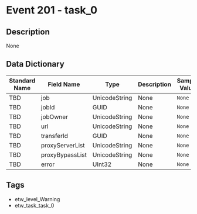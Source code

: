 # Event 201 - task_0

## Description
None

## Data Dictionary
|Standard Name|Field Name|Type|Description|Sample Value|
|---|---|---|---|---|
|TBD|job|UnicodeString|None|`None`|
|TBD|jobId|GUID|None|`None`|
|TBD|jobOwner|UnicodeString|None|`None`|
|TBD|url|UnicodeString|None|`None`|
|TBD|transferId|GUID|None|`None`|
|TBD|proxyServerList|UnicodeString|None|`None`|
|TBD|proxyBypassList|UnicodeString|None|`None`|
|TBD|error|UInt32|None|`None`|

## Tags
* etw_level_Warning
* etw_task_task_0